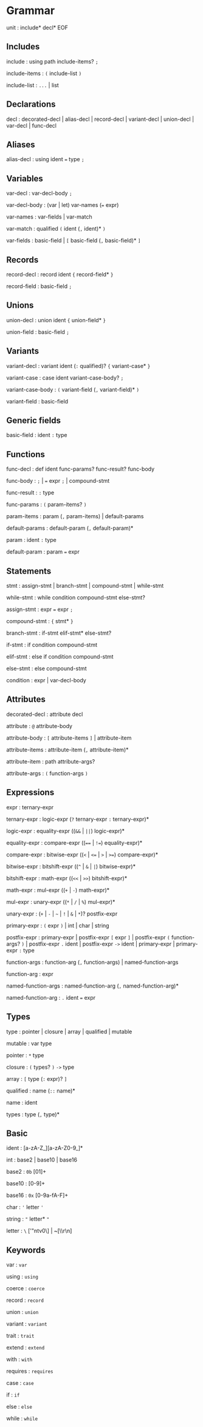# Grammar

unit : include* decl* EOF 

## Includes

include : using path include-items? `;` 

include-items : `(` include-list `)`

include-list : `...` | list

## Declarations

decl : decorated-decl | alias-decl | record-decl | variant-decl | union-decl | var-decl | func-decl

## Aliases

alias-decl : using ident `=` type `;`

## Variables

var-decl : var-decl-body `;`

var-decl-body : (var | let) var-names (`=` expr)

var-names : var-fields | var-match

var-match : qualified `(` ident (`,` ident)* `)`

var-fields : basic-field | `[` basic-field (`,` basic-field)* `]`

## Records

record-decl : record ident `{` record-field* `}`

record-field : basic-field `;`

## Unions

union-decl : union ident `{` union-field* `}`

union-field : basic-field `;`

## Variants

variant-decl : variant ident (`:` qualified)? `{` variant-case* `}`

variant-case : case ident variant-case-body? `;`

variant-case-body : `(` variant-field (`,` variant-field)* `)`

variant-field : basic-field

## Generic fields

basic-field : ident `:` type

## Functions

func-decl : def ident func-params? func-result? func-body

func-body : `;` | `=` expr `;` | compound-stmt

func-result : `:` type

func-params : `(` param-items? `)`

param-items : param (`,` param-items) | default-params

default-params : default-param (`,` default-param)*

param : ident `:` type

default-param : param `=` expr

## Statements

stmt : assign-stmt | branch-stmt | compound-stmt | while-stmt

while-stmt : while condition compound-stmt else-stmt?

assign-stmt : expr `=` expr `;`

compound-stmt : `{` stmt* `}`

branch-stmt : if-stmt elif-stmt* else-stmt?

if-stmt : if condition compound-stmt

elif-stmt : else if condition compound-stmt

else-stmt : else compound-stmt

condition : expr | var-decl-body

## Attributes

decorated-decl : attribute decl

attribute : `@` attribute-body

attribute-body : `[` attribute-items `]` | attribute-item

attribute-items : attribute-item (`,` attribute-item)*

attribute-item : path attribute-args?

attribute-args : `(` function-args `)`

## Expressions

expr : ternary-expr

ternary-expr : logic-expr (`?` ternary-expr `:` ternary-expr)*

logic-expr : equality-expr ((`&&` | `||`) logic-expr)*

equality-expr : compare-expr ((`==` | `!=`) equality-expr)*

compare-expr : bitwise-expr ((`<` | `<=` | `>` | `>=`) compare-expr)*

bitwise-expr : bitshift-expr ((`^` | `&` | `|`) bitwise-expr)*

bitshift-expr : math-expr ((`<<` | `>>`) bitshift-expr)*

math-expr : mul-expr ((`+` | `-`) math-expr)*

mul-expr : unary-expr ((`*` | `/` | `%`) mul-expr)*

unary-expr : (`+` | `-` | `~` | `!` | `&` | `*`)? postfix-expr

primary-expr : `(` expr `)` | int | char | string

postfix-expr : primary-expr | postfix-expr `[` expr `]` | postfix-expr `(` function-args? `)` | postfix-expr `.` ident | postfix-expr `->` ident | primary-expr | primary-expr `:` type

function-args : function-arg (`,` function-args) | named-function-args

function-arg : expr

named-function-args : named-function-arg (`,` named-function-arg)*

named-function-arg : `.` ident `=` expr

## Types

type : pointer | closure | array | qualified | mutable

mutable : var type

pointer : `*` type

closure : `(` types? `)` `->` type

array : `[` type (`:` expr)? `]`

qualified : name (`::` name)*

name : ident

types : type (`,` type)* 

## Basic

ident : [a-zA-Z_][a-zA-Z0-9_]* 

int : base2 | base10 | base16

base2 : `0b` [01]+

base10 : [0-9]+

base16 : `0x` [0-9a-fA-F]+

char : `'` letter `'`

string : `"` letter* `"`

letter : `\` ['"ntv0\\] | ~[\\\r\n]

## Keywords

var : `var`

using : `using`

coerce : `coerce`

record : `record`

union : `union`

variant : `variant`

trait : `trait`

extend : `extend`

with : `with`

requires : `requires`

case : `case`

if : `if`

else : `else`

while : `while`
